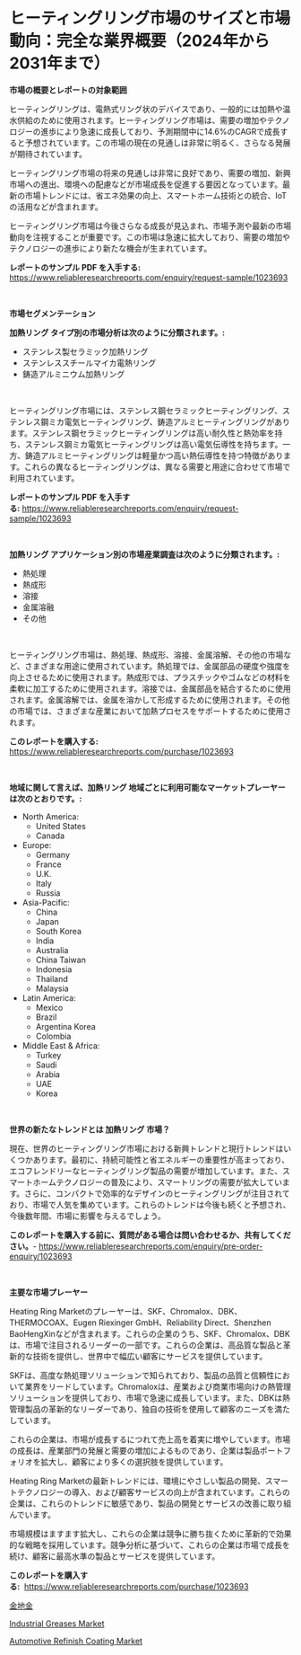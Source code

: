 <p><h1>ヒーティングリング市場のサイズと市場動向：完全な業界概要（2024年から2031年まで）</h1></p><p><strong>市場の概要とレポートの対象範囲</strong></p>
<p><p>ヒーティングリングは、電熱式リング状のデバイスであり、一般的には加熱や温水供給のために使用されます。ヒーティングリング市場は、需要の増加やテクノロジーの進歩により急速に成長しており、予測期間中に14.6%のCAGRで成長すると予想されています。この市場の現在の見通しは非常に明るく、さらなる発展が期待されています。</p><p>ヒーティングリング市場の将来の見通しは非常に良好であり、需要の増加、新興市場への進出、環境への配慮などが市場成長を促進する要因となっています。最新の市場トレンドには、省エネ効果の向上、スマートホーム技術との統合、IoTの活用などが含まれます。</p><p>ヒーティングリング市場は今後さらなる成長が見込まれ、市場予測や最新の市場動向を注視することが重要です。この市場は急速に拡大しており、需要の増加やテクノロジーの進歩により新たな機会が生まれています。</p></p>
<p><strong>レポートのサンプル PDF を入手する:</strong> <a href="https://www.reliableresearchreports.com/enquiry/request-sample/1023693">https://www.reliableresearchreports.com/enquiry/request-sample/1023693</a></p>
<p>&nbsp;</p>
<p><strong>市場セグメンテーション</strong></p>
<p><strong>加熱リング タイプ別の市場分析は次のように分類されます。:</strong></p>
<p><ul><li>ステンレス製セラミック加熱リング</li><li>ステンレススチールマイカ電熱リング</li><li>鋳造アルミニウム加熱リング</li></ul></p>
<p>&nbsp;</p>
<p><p>ヒーティングリング市場には、ステンレス鋼セラミックヒーティングリング、ステンレス鋼ミカ電気ヒーティングリング、鋳造アルミヒーティングリングがあります。ステンレス鋼セラミックヒーティングリングは高い耐久性と熱効率を持ち、ステンレス鋼ミカ電気ヒーティングリングは高い電気伝導性を持ちます。一方、鋳造アルミヒーティングリングは軽量かつ高い熱伝導性を持つ特徴があります。これらの異なるヒーティングリングは、異なる需要と用途に合わせて市場で利用されています。</p></p>
<p><strong>レポートのサンプル PDF を入手する:</strong>&nbsp;<a href="https://www.reliableresearchreports.com/enquiry/request-sample/1023693">https://www.reliableresearchreports.com/enquiry/request-sample/1023693</a></p>
<p>&nbsp;</p>
<p><strong> 加熱リング アプリケーション別の市場産業調査は次のように分類されます。:</strong></p>
<p><ul><li>熱処理</li><li>熱成形</li><li>溶接</li><li>金属溶融</li><li>その他</li></ul></p>
<p>&nbsp;</p>
<p><p>ヒーティングリング市場は、熱処理、熱成形、溶接、金属溶解、その他の市場など、さまざまな用途に使用されています。熱処理では、金属部品の硬度や強度を向上させるために使用されます。熱成形では、プラスチックやゴムなどの材料を柔軟に加工するために使用されます。溶接では、金属部品を結合するために使用されます。金属溶解では、金属を溶かして形成するために使用されます。その他の市場では、さまざまな産業において加熱プロセスをサポートするために使用されます。</p></p>
<p><strong>このレポートを購入する:</strong>&nbsp; <a href="https://www.reliableresearchreports.com/purchase/1023693">https://www.reliableresearchreports.com/purchase/1023693</a></p>
<p>&nbsp;</p>
<p><strong>地域に関して言えば、加熱リング 地域ごとに利用可能なマーケットプレーヤーは次のとおりです。:</strong></p>
<p><ul>
    <li>
        North America:
        <ul>
            <li>United States</li>
            <li>Canada</li>
        </ul>
    </li>
    <li>
        Europe:
        <ul>
            <li>Germany</li>
            <li>France</li>
            <li>U.K.</li>
            <li>Italy</li>
            <li>Russia</li>
        </ul>
    </li>
    <li>
        Asia-Pacific:
        <ul>
            <li>China</li>
            <li>Japan</li>
            <li>South Korea</li>
            <li>India</li>
            <li>Australia</li>
            <li>China Taiwan</li>
            <li>Indonesia</li>
            <li>Thailand</li>
            <li>Malaysia</li>
        </ul>
    </li>
    <li>
        Latin America:
        <ul>
            <li>Mexico</li>
            <li>Brazil</li>
            <li>Argentina Korea</li>
            <li>Colombia</li>
        </ul>
    </li>
    <li>
        Middle East & Africa:
        <ul>
            <li>Turkey</li>
            <li>Saudi</li>
            <li>Arabia</li>
            <li>UAE</li>
            <li>Korea</li>
        </ul>
    </li>
    </ul></p>
<p>&nbsp;</p>
<p><strong>世界の新たなトレンドとは 加熱リング 市場？</strong></p>
<p><p>現在、世界のヒーティングリング市場における新興トレンドと現行トレンドはいくつかあります。最初に、持続可能性と省エネルギーの重要性が高まっており、エコフレンドリーなヒーティングリング製品の需要が増加しています。また、スマートホームテクノロジーの普及により、スマートリングの需要が拡大しています。さらに、コンパクトで効率的なデザインのヒーティングリングが注目されており、市場で人気を集めています。これらのトレンドは今後も続くと予想され、今後数年間、市場に影響を与えるでしょう。</p></p>
<p><strong>このレポートを購入する前に、質問がある場合は問い合わせるか、共有してください。</strong>- <a href="https://www.reliableresearchreports.com/enquiry/pre-order-enquiry/1023693">https://www.reliableresearchreports.com/enquiry/pre-order-enquiry/1023693</a></p>
<p>&nbsp;</p>
<p><strong>主要な市場プレーヤー</strong></p>
<p><p>Heating Ring Marketのプレーヤーは、SKF、Chromalox、DBK、THERMOCOAX、Eugen Riexinger GmbH、Reliability Direct、Shenzhen BaoHengXinなどが含まれます。これらの企業のうち、SKF、Chromalox、DBKは、市場で注目されるリーダーの一部です。これらの企業は、高品質な製品と革新的な技術を提供し、世界中で幅広い顧客にサービスを提供しています。</p><p>SKFは、高度な熱処理ソリューションで知られており、製品の品質と信頼性において業界をリードしています。Chromaloxは、産業および商業市場向けの熱管理ソリューションを提供しており、市場で急速に成長しています。また、DBKは熱管理製品の革新的なリーダーであり、独自の技術を使用して顧客のニーズを満たしています。</p><p>これらの企業は、市場が成長するにつれて売上高を着実に増やしています。市場の成長は、産業部門の発展と需要の増加によるものであり、企業は製品ポートフォリオを拡大し、顧客により多くの選択肢を提供しています。</p><p>Heating Ring Marketの最新トレンドには、環境にやさしい製品の開発、スマートテクノロジーの導入、および顧客サービスの向上が含まれています。これらの企業は、これらのトレンドに敏感であり、製品の開発とサービスの改善に取り組んでいます。</p><p>市場規模はますます拡大し、これらの企業は競争に勝ち抜くために革新的で効果的な戦略を採用しています。競争分析に基づいて、これらの企業は市場で成長を続け、顧客に最高水準の製品とサービスを提供しています。</p></p>
<p><strong>このレポートを購入する:</strong>&nbsp;&nbsp;<a href="https://www.reliableresearchreports.com/purchase/1023693">https://www.reliableresearchreports.com/purchase/1023693</a></p>
<p><p><a href="https://github.com/pepo3k/Market-Research-Report-List-1/blob/main/87406708892.md">金地金</a></p><p><a href="https://meowing-lemming-dd3.notion.site/Global-Industrial-Greases-Market-Size-and-Market-Trends-Insights-and-Projections-from-2024-to-2031-9e5ab98d1714453faa76b9c50c3cccfa">Industrial Greases Market</a></p><p><a href="https://cute-banjo-8ca.notion.site/Automotive-Refinish-Coating-Market-Size-Reflecting-a-Forecast-Till-2031-Market-By-Type-By-Applicat-c4ad54efcb444940ad3e95bdf23af50c">Automotive Refinish Coating Market</a></p></p>